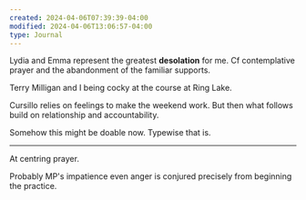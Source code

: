 ```yaml
---
created: 2024-04-06T07:39:39-04:00
modified: 2024-04-06T13:06:57-04:00
type: Journal
---
```


Lydia and Emma represent the greatest **desolation** for me. Cf contemplative prayer and the abandonment of the familiar supports. 

Terry Milligan and I being cocky at the course at Ring Lake.

Cursillo relies on feelings to make the weekend work. But then what follows build on relationship and accountability.

Somehow this might be doable now. Typewise  that is.

---

At centring prayer. 

Probably MP's impatience even anger is conjured precisely from beginning the practice.
